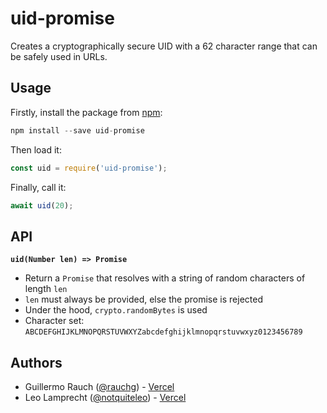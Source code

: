 # uid-promise

Creates a cryptographically secure UID with a 62 character range that can be safely used in URLs.

## Usage

Firstly, install the package from [npm](https://www.npmjs.com):

```js
npm install --save uid-promise
```

Then load it:

```js
const uid = require('uid-promise');
```

Finally, call it:

```js
await uid(20);
```

## API

**`uid(Number len) => Promise`**

- Return a `Promise` that resolves with a string of random characters
  of length `len`
- `len` must always be provided, else the promise is rejected
- Under the hood, `crypto.randomBytes` is used
- Character set: `ABCDEFGHIJKLMNOPQRSTUVWXYZabcdefghijklmnopqrstuvwxyz0123456789`

## Authors

- Guillermo Rauch ([@rauchg](https://twitter.com/rauchg)) - [Vercel](https://vercel.com)
- Leo Lamprecht ([@notquiteleo](https://twitter.com/notquiteleo)) - [Vercel](https://vercel.com)
